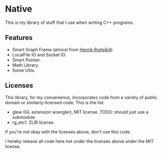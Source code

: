 Native
======

This is my library of stuff that I use when writing C++ programs.

Features
--------
* Smart Graph Frame (almost from [Henrik Rydgård](https://travis-ci.org/VonChenPlus/Hive)).
* LocalFile IO and Socket IO.
* Smart Pointer.
* Math Library.
* Some Utils.

Licenses
--------
This library, for my convenience, incorporates code from a variety of public domain or similarly-licensed code. This is the list:

* glew (GL extension wrangler), MIT license. TODO: should just use a submodule.
* rg_etc1. ZLIB license.

If you're not okay with the licenses above, don't use this code.

I hereby release all code here not under the licenses above under the MIT license.
